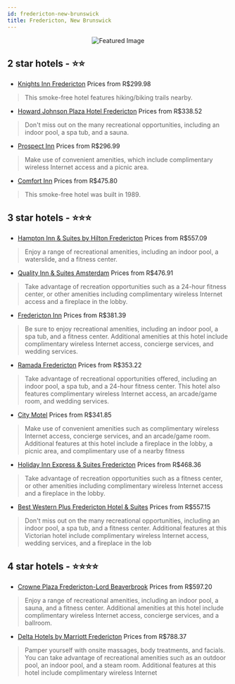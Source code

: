 ```yaml
---
id: fredericton-new-brunswick
title: Fredericton, New Brunswick
---
```


<center><img src="https://i.travelapi.com/hotels/1000000/30000/25400/25376/56bf593c_z.jpg" alt="Featured Image" /></center>


##  2 star hotels - ⭐️⭐️

-    [Knights Inn Fredericton](https://us.hurb.com/hotels/fredericton/knights-inn-fredericton-JNP-JP090581?cmp=18055) Prices from R$299.98
   > This smoke-free hotel features hiking/biking trails nearby.
-    [Howard Johnson Plaza Hotel Fredericton](https://us.hurb.com/hotels/fredericton/howard-johnson-plaza-hotel-fredericton-JNP-JP169946?cmp=18055) Prices from R$338.52
   > Don't miss out on the many recreational opportunities, including an indoor pool, a spa tub, and a sauna.
-    [Prospect Inn](https://us.hurb.com/hotels/fredericton/prospect-inn-JNP-JP256112?cmp=18055) Prices from R$296.99
   > Make use of convenient amenities, which include complimentary wireless Internet access and a picnic area.
-    [Comfort Inn](https://us.hurb.com/hotels/fredericton/comfort-inn-JNP-JP063125?cmp=18055) Prices from R$475.80
   > This smoke-free hotel was built in 1989.

##  3 star hotels - ⭐️⭐️⭐️

-    [Hampton Inn & Suites by Hilton Fredericton](https://us.hurb.com/hotels/fredericton/hampton-inn-suites-by-hilton-fredericton-JNP-JP014353?cmp=18055) Prices from R$557.09
   > Enjoy a range of recreational amenities, including an indoor pool, a waterslide, and a fitness center.
-    [Quality Inn & Suites Amsterdam](https://us.hurb.com/hotels/fredericton/quality-inn-suites-amsterdam-JNP-JP413905?cmp=18055) Prices from R$476.91
   > Take advantage of recreation opportunities such as a 24-hour fitness center, or other amenities including complimentary wireless Internet access and a fireplace in the lobby.
-    [Fredericton Inn](https://us.hurb.com/hotels/fredericton/fredericton-inn-JNP-JP187684?cmp=18055) Prices from R$381.39
   > Be sure to enjoy recreational amenities, including an indoor pool, a spa tub, and a fitness center. Additional amenities at this hotel include complimentary wireless Internet access, concierge services, and wedding services.
-    [Ramada Fredericton](https://us.hurb.com/hotels/fredericton/ramada-fredericton-JNP-JP992738?cmp=18055) Prices from R$353.22
   > Take advantage of recreational opportunities offered, including an indoor pool, a spa tub, and a 24-hour fitness center. This hotel also features complimentary wireless Internet access, an arcade/game room, and wedding services.
-    [City Motel](https://us.hurb.com/hotels/fredericton/city-motel-JNP-JP904870?cmp=18055) Prices from R$341.85
   > Make use of convenient amenities such as complimentary wireless Internet access, concierge services, and an arcade/game room. Additional features at this hotel include a fireplace in the lobby, a picnic area, and complimentary use of a nearby fitness
-    [Holiday Inn Express & Suites Fredericton](https://us.hurb.com/hotels/fredericton/holiday-inn-express-suites-fredericton-JNP-JP411169?cmp=18055) Prices from R$468.36
   > Take advantage of recreation opportunities such as a fitness center, or other amenities including complimentary wireless Internet access and a fireplace in the lobby.
-    [Best Western Plus Fredericton Hotel & Suites](https://us.hurb.com/hotels/fredericton/best-western-plus-fredericton-hotel-suites-JNP-JP135007?cmp=18055) Prices from R$557.15
   > Don't miss out on the many recreational opportunities, including an indoor pool, a spa tub, and a fitness center. Additional features at this Victorian hotel include complimentary wireless Internet access, wedding services, and a fireplace in the lob

##  4 star hotels - ⭐️⭐️⭐️⭐️

-    [Crowne Plaza Fredericton-Lord Beaverbrook](https://us.hurb.com/hotels/fredericton/crowne-plaza-fredericton-lord-beaverbrook-JNP-JP792824?cmp=18055) Prices from R$597.20
   > Enjoy a range of recreational amenities, including an indoor pool, a sauna, and a fitness center. Additional amenities at this hotel include complimentary wireless Internet access, concierge services, and a ballroom.
-    [Delta Hotels by Marriott Fredericton](https://us.hurb.com/hotels/fredericton/delta-hotels-by-marriott-fredericton-JNP-JP063126?cmp=18055) Prices from R$788.37
   > Pamper yourself with onsite massages, body treatments, and facials. You can take advantage of recreational amenities such as an outdoor pool, an indoor pool, and a steam room. Additional features at this hotel include complimentary wireless Internet 
